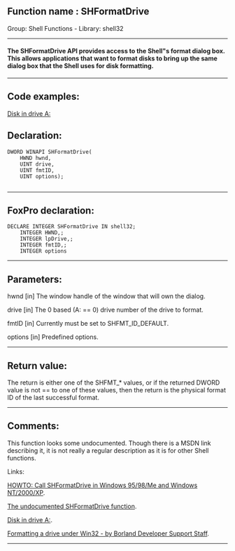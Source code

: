 
## Function name : SHFormatDrive
Group: Shell Functions - Library: shell32    
***  


#### The SHFormatDrive API provides access to the Shell"s format dialog box. This allows applications that want to format disks to bring up the same dialog box that the Shell uses for disk formatting.

***  


## Code examples:
[Disk in drive A:](../../samples/sample_319.md)  

## Declaration:
```foxpro  
DWORD WINAPI SHFormatDrive(
	HWND hwnd,
	UINT drive,
	UINT fmtID,
	UINT options);
  
```  
***  


## FoxPro declaration:
```foxpro  
DECLARE INTEGER SHFormatDrive IN shell32;
	INTEGER HWND,;
	INTEGER lpDrive,;
	INTEGER fmtID,;
	INTEGER options  
```  
***  


## Parameters:
hwnd
[in] The window handle of the window that will own the dialog.

drive
[in] The 0 based (A: == 0) drive number of the drive to format.

fmtID
[in] Currently must be set to SHFMT_ID_DEFAULT.

options
[in] Predefined options.
  
***  


## Return value:
The return is either one of the SHFMT_* values, or if the returned DWORD value is not == to one of these values, then the return is the physical format ID of the last successful format.  
***  


## Comments:
This function looks some undocumented. Though there is a MSDN link describing it, it is not really a regular description as it is for other Shell functions.  
  
Links:  
  
<a href="http://support.microsoft.com/default.aspx?scid=KB;EN-US;q173688&">HOWTO: Call SHFormatDrive in Windows 95/98/Me and Windows NT/2000/XP</a>.  
  
<a href="http://www.mvps.org/btmtz/shformat/">The undocumented SHFormatDrive function</a>.  
  
<a href="http://delphi.about.com/library/weekly/aa070699.htm">Disk in drive  A:</a>.  
  
<a href="http://community.borland.com/article/0,1410,16307,00.html">Formatting a drive under Win32 - by Borland Developer Support Staff</a>.  
  
  
***  

